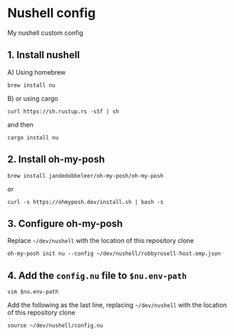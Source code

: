 # Nushell config

My nushell custom config

## 1. Install nushell

A) Using homebrew
```
brew install nu
```

B) or using cargo


```
curl https://sh.rustup.rs -sSf | sh
```

and then

```
cargo install nu
```

## 2. Install oh-my-posh

```
brew install jandedobbeleer/oh-my-posh/oh-my-posh
```

or

```
curl -s https://ohmyposh.dev/install.sh | bash -s
```

## 3. Configure oh-my-posh

Replace ``~/dev/nushell`` with the location of this repository clone

```
oh-my-posh init nu --config ~/dev/nushell/robbyrusell-host.omp.json
```

## 4. Add the `config.nu` file to `$nu.env-path`

```
vim $nu.env-path
```

Add the following as the last line, replacing ``~/dev/nushell`` with the location of this repository clone

```
source ~/dev/nushell/config.nu
```